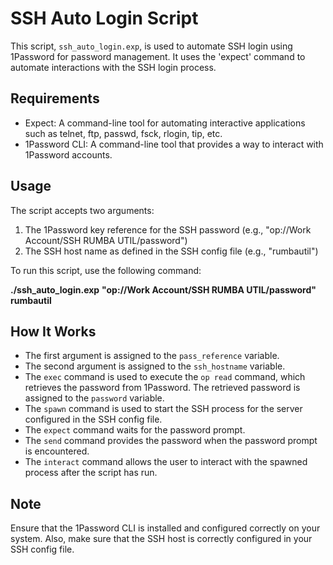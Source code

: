 # SSH Auto Login Script

This script, `ssh_auto_login.exp`, is used to automate SSH login using 1Password for password management. It uses the 'expect' command to automate interactions with the SSH login process.

## Requirements

- Expect: A command-line tool for automating interactive applications such as telnet, ftp, passwd, fsck, rlogin, tip, etc.
- 1Password CLI: A command-line tool that provides a way to interact with 1Password accounts.

## Usage

The script accepts two arguments:

1. The 1Password key reference for the SSH password (e.g., "op://Work Account/SSH RUMBA UTIL/password")
2. The SSH host name as defined in the SSH config file (e.g., "rumbautil")

To run this script, use the following command:

**./ssh_auto_login.exp** **"op://Work Account/SSH RUMBA UTIL/password"** **rumbautil**

## How It Works

- The first argument is assigned to the `pass_reference` variable.
- The second argument is assigned to the `ssh_hostname` variable.
- The `exec` command is used to execute the `op read` command, which retrieves the password from 1Password. The retrieved password is assigned to the `password` variable.
- The `spawn` command is used to start the SSH process for the server configured in the SSH config file.
- The `expect` command waits for the password prompt.
- The `send` command provides the password when the password prompt is encountered.
- The `interact` command allows the user to interact with the spawned process after the script has run.

## Note

Ensure that the 1Password CLI is installed and configured correctly on your system. Also, make sure that the SSH host is correctly configured in your SSH config file.
